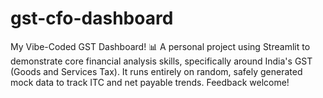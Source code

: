 # gst-cfo-dashboard
My Vibe-Coded GST Dashboard! 📊 A personal project using Streamlit to demonstrate core financial analysis skills, specifically around India's GST (Goods and Services Tax). It runs entirely on random, safely generated mock data to track ITC and net payable trends. Feedback welcome!
